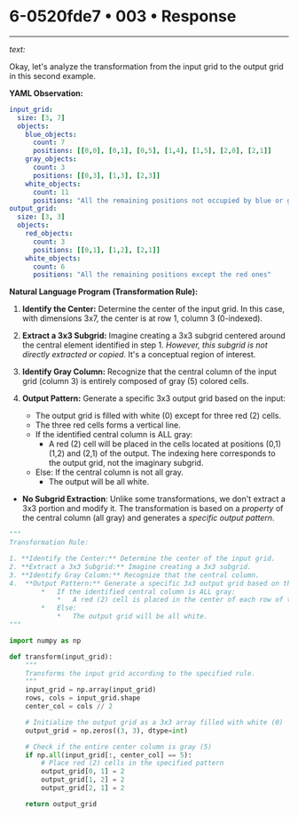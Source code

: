 # 6-0520fde7 • 003 • Response

---

*text:*

Okay, let's analyze the transformation from the input grid to the output grid in this second example.

**YAML Observation:**

```yaml
input_grid:
  size: [3, 7]
  objects:
    blue_objects:
      count: 7
      positions: [[0,0], [0,1], [0,5], [1,4], [1,5], [2,0], [2,1]]
    gray_objects:
      count: 3
      positions: [[0,3], [1,3], [2,3]]
    white_objects:
      count: 11
      positions: "All the remaining positions not occupied by blue or gray"
output_grid:
  size: [3, 3]
  objects:
    red_objects:
      count: 3
      positions: [[0,1], [1,2], [2,1]]
    white_objects:
      count: 6
      positions: "All the remaining positions except the red ones"
```

**Natural Language Program (Transformation Rule):**

1.  **Identify the Center:** Determine the center of the input grid. In this case, with dimensions 3x7, the center is at row 1, column 3 (0-indexed).

2.  **Extract a 3x3 Subgrid:** Imagine creating a 3x3 subgrid centered around the central element identified in step 1. *However, this subgrid is not directly extracted or copied*. It's a conceptual region of interest.

3.  **Identify Gray Column:** Recognize that the central column of the input grid (column 3) is entirely composed of gray (5) colored cells.

4.  **Output Pattern:** Generate a specific 3x3 output grid based on the input:
    *   The output grid is filled with white (0) except for three red (2) cells.
    * The three red cells forms a vertical line.
    *   If the identified central column is ALL gray:
        *  A red (2) cell will be placed in the cells located at positions (0,1) (1,2) and (2,1) of the output. The indexing here corresponds to the output grid, not the imaginary subgrid.
    * Else: If the central column is not all gray.
        * The output will be all white.

*   **No Subgrid Extraction**: Unlike some transformations, we don't extract a 3x3 portion and modify it. The transformation is based on a *property* of the central column (all gray) and generates a *specific output pattern*.

```python
"""
Transformation Rule:

1. **Identify the Center:** Determine the center of the input grid.
2. **Extract a 3x3 Subgrid:** Imagine creating a 3x3 subgrid.
3. **Identify Gray Column:** Recognize that the central column.
4.  **Output Pattern:** Generate a specific 3x3 output grid based on the input:
        *   If the identified central column is ALL gray:
            *   A red (2) cell is placed in the center of each row of the output grid.
        *   Else:
            *   The output grid will be all white.
"""

import numpy as np

def transform(input_grid):
    """
    Transforms the input grid according to the specified rule.
    """
    input_grid = np.array(input_grid)
    rows, cols = input_grid.shape
    center_col = cols // 2

    # Initialize the output grid as a 3x3 array filled with white (0)
    output_grid = np.zeros((3, 3), dtype=int)

    # Check if the entire center column is gray (5)
    if np.all(input_grid[:, center_col] == 5):
        # Place red (2) cells in the specified pattern
        output_grid[0, 1] = 2
        output_grid[1, 2] = 2
        output_grid[2, 1] = 2

    return output_grid
```

